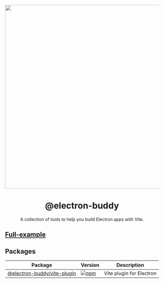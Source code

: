 <p align="center">
  <img width="600" src="docs/img/electron-buddy.jpg">
</p>
<div align="center">
  <h1>@electron-buddy</h1>
</div>

<p align="center">
    A collection of tools to help you build Electron apps with Vite.
</p>

## [Full-example](https://github.com/livemehere/electron-buddy/tree/master/packages/playground)

## Packages

| Package | Version | Description |
| --- | --- | --- |
|  [@electron-buddy/vite-plugin](https://github.com/livemehere/electron-buddy/tree/master/packages/vite-plugin) | [![npm](https://img.shields.io/npm/v/@electron-buddy/vite-plugin)](https://www.npmjs.com/package/@electron-buddy/vite-plugin) | Vite plugin for Electron |

